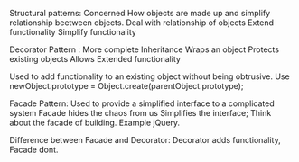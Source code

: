 

Structural patterns:
Concerned How objects are made up and simplify relationship beetween objects.
Deal with relationship of objects
Extend functionality
Simplify functionality

Decorator Pattern :
More complete Inheritance
Wraps an object
Protects existing objects
Allows Extended functionality

Used to add functionality to an existing object without being obtrusive.
Use newObject.prototype = Object.create(parentObject.prototype);


Facade Pattern:
Used to provide a simplified interface to a complicated system
Facade hides the chaos from us
Simplifies the interface;
Think about the facade of building. Example jQuery.


Difference between Facade and Decorator:
Decorator adds functionality, Facade dont.